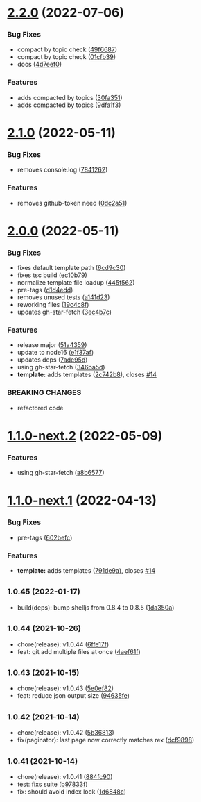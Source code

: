 # [2.2.0](https://github.com/simonecorsi/mawesome/compare/v2.1.0...v2.2.0) (2022-07-06)


### Bug Fixes

* compact by topic check ([49f6687](https://github.com/simonecorsi/mawesome/commit/49f66875e34ef186f183e370979ef751694d08b2))
* compact by topic check ([01cfb39](https://github.com/simonecorsi/mawesome/commit/01cfb39a41a2f60c709fd6dd6a46073149d96c20))
* docs ([4d7eef0](https://github.com/simonecorsi/mawesome/commit/4d7eef0991d896027ac464a40edfc564ced6bdd2))


### Features

* adds compacted by topics ([30fa351](https://github.com/simonecorsi/mawesome/commit/30fa351b37a04357303f59c79a90f92219f8072c))
* adds compacted by topics ([9dfa1f3](https://github.com/simonecorsi/mawesome/commit/9dfa1f3dae6c69033c682211c0e6bd9dc5a81eaf))

# [2.1.0](https://github.com/simonecorsi/mawesome/compare/v2.0.0...v2.1.0) (2022-05-11)


### Bug Fixes

* removes console.log ([7841262](https://github.com/simonecorsi/mawesome/commit/7841262e741f05debb7ffe6fed636a508a8f7c12))


### Features

* removes github-token need ([0dc2a51](https://github.com/simonecorsi/mawesome/commit/0dc2a51ddf3cf93414afd674ed3c34ec681f3e4b))

# [2.0.0](https://github.com/simonecorsi/mawesome/compare/v1.0.45...v2.0.0) (2022-05-11)


### Bug Fixes

* fixes default template path ([6cd9c30](https://github.com/simonecorsi/mawesome/commit/6cd9c30b20acb0789668b9fd4cdbace2cb52d3ce))
* fixes tsc build ([ec10b79](https://github.com/simonecorsi/mawesome/commit/ec10b79a91bc5894d35b80026d3e216420e0721a))
* normalize template file loadup ([445f562](https://github.com/simonecorsi/mawesome/commit/445f562fb50567d995f0d080d4267fc8d494731b))
* pre-tags ([d1d4edd](https://github.com/simonecorsi/mawesome/commit/d1d4edd104affc69984905c8408e859c25c58443))
* removes unused tests ([a141d23](https://github.com/simonecorsi/mawesome/commit/a141d23972c31b3dbd7e9841168219ad42fa7a18))
* reworking files ([19c4c8f](https://github.com/simonecorsi/mawesome/commit/19c4c8f761b244ddccbc445cc34078bf932559d2))
* updates gh-star-fetch ([3ec4b7c](https://github.com/simonecorsi/mawesome/commit/3ec4b7cd53c1fe885a51fb64279047a201d535dc))


### Features

* release major ([51a4359](https://github.com/simonecorsi/mawesome/commit/51a4359d983be4c842410f0c62104fca1b28252f))
* update to node16 ([e1f37af](https://github.com/simonecorsi/mawesome/commit/e1f37af978ebcb7f770949476ac7d6bc788a1fc2))
* updates deps ([7ade95d](https://github.com/simonecorsi/mawesome/commit/7ade95df8566a59145652165400cddfd1afa4bed))
* using gh-star-fetch ([346ba5d](https://github.com/simonecorsi/mawesome/commit/346ba5d4b7ba6a71bab99f2dbe3c2d010beb67d5))
* **template:** adds templates ([2c742b8](https://github.com/simonecorsi/mawesome/commit/2c742b820558fd715de987178303c460f5871c29)), closes [#14](https://github.com/simonecorsi/mawesome/issues/14)


### BREAKING CHANGES

* refactored code

# [1.1.0-next.2](https://github.com/simonecorsi/mawesome/compare/v1.1.0-next.1...v1.1.0-next.2) (2022-05-09)


### Features

* using gh-star-fetch ([a8b6577](https://github.com/simonecorsi/mawesome/commit/a8b657735b9879636cc039d79fddcdca33ccf38e))

# [1.1.0-next.1](https://github.com/simonecorsi/mawesome/compare/v1.0.45...v1.1.0-next.1) (2022-04-13)


### Bug Fixes

* pre-tags ([602befc](https://github.com/simonecorsi/mawesome/commit/602befcb5494b5bfd74d2333899311b81ea9da6d))


### Features

* **template:** adds templates ([791de9a](https://github.com/simonecorsi/mawesome/commit/791de9ab504de50e2e9cb031b9e373d7cc0589c0)), closes [#14](https://github.com/simonecorsi/mawesome/issues/14)

## <small>1.0.45 (2022-01-17)</small>

- build(deps): bump shelljs from 0.8.4 to 0.8.5 ([1da350a](https://github.com/simonecorsi/mawesome/commit/1da350a))

## <small>1.0.44 (2021-10-26)</small>

- chore(release): v1.0.44 ([6ffe17f](https://github.com/simonecorsi/mawesome/commit/6ffe17f))
- feat: git add multiple files at once ([4aef61f](https://github.com/simonecorsi/mawesome/commit/4aef61f))

## <small>1.0.43 (2021-10-15)</small>

- chore(release): v1.0.43 ([5e0ef82](https://github.com/simonecorsi/mawesome/commit/5e0ef82))
- feat: reduce json output size ([94635fe](https://github.com/simonecorsi/mawesome/commit/94635fe))

## <small>1.0.42 (2021-10-14)</small>

- chore(release): v1.0.42 ([5b36813](https://github.com/simonecorsi/mawesome/commit/5b36813))
- fix(paginator): last page now correctly matches rex ([dcf9898](https://github.com/simonecorsi/mawesome/commit/dcf9898))

## <small>1.0.41 (2021-10-14)</small>

- chore(release): v1.0.41 ([884fc90](https://github.com/simonecorsi/mawesome/commit/884fc90))
- test: fixs suite ([b97833f](https://github.com/simonecorsi/mawesome/commit/b97833f))
- fix: should avoid index lock ([1d6848c](https://github.com/simonecorsi/mawesome/commit/1d6848c))

